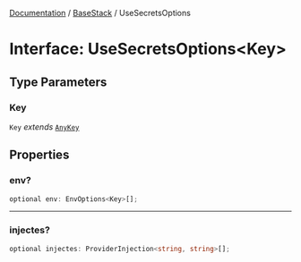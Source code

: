 [Documentation](../../index.md) / [BaseStack](../index.md) / UseSecretsOptions

# Interface: UseSecretsOptions\<Key\>

## Type Parameters

### Key

`Key` *extends* [`AnyKey`](../../types/type-aliases/AnyKey.md)

## Properties

### env?

```ts
optional env: EnvOptions<Key>[];
```

***

### injectes?

```ts
optional injectes: ProviderInjection<string, string>[];
```
